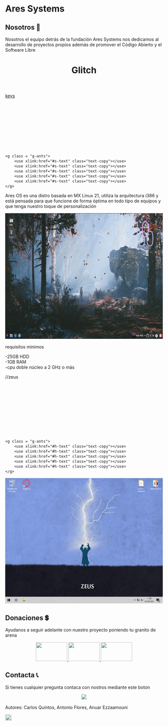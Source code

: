 # Ares Systems


## Nosotros 👥
Nosotros el equipo detrás de la fundación Ares Systems nos dedicamos al desarrollo de proyectos propios además   de promover el Código Abierto y el Software Libre 



<header class="header">
	<h1 class="glitched">Glitch</h1>
</header>
<a class="inspiration-button" href="https://www.g2a.com/es/microsoft-windows-10-pro-microsoft-key-global-i10000083916004" target="_blank">keys</a>


<svg viewBox="0 0 960 300">
	<symbol id="s-text">
		<text text-anchor="middle" x="50%" y="80%">Ares os</text>
	</symbol>

	<g class = "g-ants">
		<use xlink:href="#s-text" class="text-copy"></use>
		<use xlink:href="#s-text" class="text-copy"></use>
		<use xlink:href="#s-text" class="text-copy"></use>
		<use xlink:href="#s-text" class="text-copy"></use>
		<use xlink:href="#s-text" class="text-copy"></use>
	</g>
</svg>

Ares OS es una distro basada en MX Linux 21, utiliza la arquitectura i386 y está pensada para que funcione de forma óptima en todo tipo de equipos y que tenga nuestro toque de personalización

<p align="center">
 <a href="https://raw.githubusercontent.com/aresystems/aresystems.github.io/main/aresos.jpg"><img src="https://raw.githubusercontent.com/aresystems/aresystems.github.io/main/aresos.jpg" width="600" height="400"></a>
</p>

requisitos minimos

-25GB HDD                                                                                                        
-1GB RAM                                                                                                          
-cpu doble núcleo a 2 GHz o más

//zeus

<svg viewBox="0 0 960 300">
	<symbol id="h-text">
		<text text-anchor="middle" x="50%" y="80%">Zeus os</text>
	</symbol>

	<g class = "g-ants">
		<use xlink:href="#h-text" class="text-copy"></use>
		<use xlink:href="#h-text" class="text-copy"></use>
		<use xlink:href="#h-text" class="text-copy"></use>
		<use xlink:href="#h-text" class="text-copy"></use>
		<use xlink:href="#h-text" class="text-copy"></use>
	</g>
</svg>

<p align="center">
 <a href="https://raw.githubusercontent.com/aresystems/aresystems.github.io/main/Zeus%20OS%2010.png"><img src="https://raw.githubusercontent.com/aresystems/aresystems.github.io/main/Zeus%20OS%2010.png" width="600" height="400"></a>
</p>

 
## Donaciones 💲
Ayudanos a seguir adelante con nuestro proyecto poniendo tu granito de arena
<p align="center">
  <a href="https://www.paypal.me/aresystems?locale.x=es_ES"><img src="https://www.consumoteca.com/wp-content/uploads/Logo-de-PayPal.jpg" width="100" height="60"> </a>
  <a href="https://ko-fi.com/aresystems79486"><img src="https://www.tuexperto.com/wp-content/uploads/2020/06/ko-fi-preguntas-y-respuestas-espanol.jpg" width="100" height="60"> </a>
  <a href="https://www.buymeacoffee.com/aresystems"><img src="https://miro.medium.com/max/1400/1*09z8y8Q7CsZInYJ8IZ27aQ.jpeg" width="100" height="60"> </a>
</p>

## Contacta 📞
Si tienes cualquier pregunta contaca con nostros mediante este boton
<p align="center">
  <a href="mailto:aresystems@protonmail.com?"><img src="https://protonmail.com/images/media/security/secured-by-protonmail-white.png"></a>
</p>

<footer>
  <p>Autores: Carlos Quintos, Antonio Flores, Anuar Ezzaamouni</p>
  <a href="https://www.instagram.com/aresystems.io/?hl=es"><img src="https://upload.wikimedia.org/wikipedia/commons/thumb/e/e7/Instagram_logo_2016.svg/1200px-Instagram_logo_2016.svg.png" width="20" height="20"> </a>
</footer>
